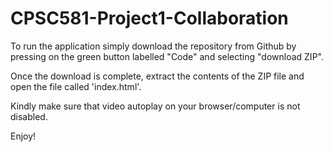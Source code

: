 # CPSC581-Project1-Collaboration

To run the application simply download the repository from Github by pressing on the green button labelled "Code" and selecting "download ZIP".

Once the download is complete, extract the contents of the ZIP file and open the file called 'index.html'.

Kindly make sure that video autoplay on your browser/computer is not disabled.

Enjoy!
